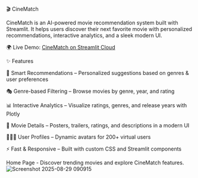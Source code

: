 🎬 CineMatch

CineMatch is an AI-powered movie recommendation system built with Streamlit.
It helps users discover their next favorite movie with personalized recommendations, interactive analytics, and a sleek modern UI.

🌍 Live Demo: [CineMatch on Streamlit Cloud](https://cinematchankit.streamlit.app/)

✨ Features

🤖 Smart Recommendations – Personalized suggestions based on genres & user preferences

🎭 Genre-based Filtering – Browse movies by genre, year, and rating

📊 Interactive Analytics – Visualize ratings, genres, and release years with Plotly

🎥 Movie Details – Posters, trailers, ratings, and descriptions in a modern UI

🧑‍🤝‍🧑 User Profiles – Dynamic avatars for 200+ virtual users

⚡ Fast & Responsive – Built with custom CSS and Streamlit components

Home Page - Discover trending movies and explore CineMatch features.![Screenshot 2025-08-29 090915](https://github.com/user-attachments/assets/d3ba1637-c8a1-481e-bc07-5db92caf39b8)


